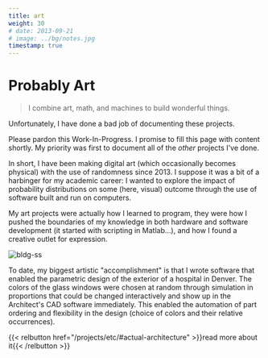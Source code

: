 ```yaml
---
title: art
weight: 30
# date: 2013-09-21
# image: ../bg/notes.jpg
timestamp: true
---
```


# Probably Art

> I combine art, math, and machines to build wonderful things.

Unfortunately, I have done a bad job of documenting these projects.

Please pardon this Work-In-Progress. I promise to fill this page with content shortly.
My priority was first to document all of the _other_ projects I've done.

In short, I have been making digital art (which occasionally becomes physical) with the use of randomness since 2013.
I suppose it was a bit of a harbinger for my academic career: I wanted to explore the impact of probability distributions on some (here, visual) outcome through the use of software built and run on computers.

My art projects were actually how I learned to program, they were how I pushed the boundaries of my knowledge in both hardware and software development (it started with scripting in Matlab...), and how I found a creative outlet for expression.

![bldg-ss](../projects/njh/ss.jpg)

To date, my biggest artistic "accomplishment" is that I wrote software that enabled the parametric design of the exterior of a hospital in Denver.
The colors of the glass windows were chosen at random through simulation in proportions that could be changed interactively and show up in the Architect's CAD software immediately.
This enabled the automation of part ordering and flexibility in the design (choice of colors and their relative occurrences).

{{< relbutton href="/projects/etc/#actual-architecture" >}}read more about it{{< /relbutton >}}
